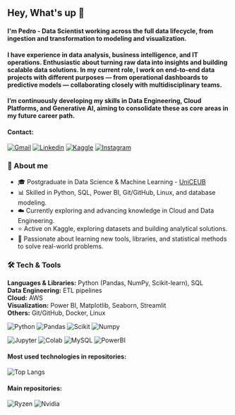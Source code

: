 ## Hey, What's up 🫡
#### I'm Pedro - Data Scientist working across the full data lifecycle, from ingestion and transformation to modeling and visualization.

#### I have experience in data analysis, business intelligence, and IT operations. Enthusiastic about turning raw data into insights and building scalable data solutions. In my current role, I work on end-to-end data projects with different purposes — from operational dashboards to predictive models — collaborating closely with multidisciplinary teams.

#### I’m continuously developing my skills in Data Engineering, Cloud Platforms, and Generative AI, aiming to consolidate these as core areas in my future career path.

#### Contact:
[![Gmail](https://img.shields.io/badge/Gmail-D14836?style=for-the-badge&logo=gmail&logoColor=white)](mailto:pnunesboaventura@gmail.com)
[![Linkedin](https://img.shields.io/badge/LinkedIn-0077B5?style=for-the-badge&logo=linkedin&logoColor=white)](https://www.linkedin.com/in/pnunesboaventura/)
[![Kaggle](https://img.shields.io/badge/Kaggle-20BEFF?style=for-the-badge&logo=Kaggle&logoColor=white)](https://www.kaggle.com/pedrohnunes)
[![Instagram](https://img.shields.io/badge/Instagram-E4405F?style=for-the-badge&logo=instagram&logoColor=white)](https://www.instagram.com/nuninn__/?hl=pt-br)




### 🚀 About me

- 🎓 Postgraduate in Data Science & Machine Learning - [UniCEUB](https://www.uniceub.br)
- 📊 Skilled in Python, SQL, Power BI, Git/GitHub, Linux, and database modeling.
- ☁️ Currently exploring and advancing knowledge in Cloud and Data Engineering.
- ⭐ Active on Kaggle, exploring datasets and building analytical solutions.
- 🔎 Passionate about learning new tools, libraries, and statistical methods to solve real-world problems.

### 🛠 Tech & Tools

**Languages & Libraries:** Python (Pandas, NumPy, Scikit-learn), SQL  
**Data Engineering:** ETL pipelines  
**Cloud:** AWS  
**Visualization:** Power BI, Matplotlib, Seaborn, Streamlit  
**Others:** Git/GitHub, Docker, Linux  

![Python](https://img.shields.io/badge/Python-3776AB.svg?style=for-the-badge&logo=Python&logoColor=white)
![Pandas](https://img.shields.io/badge/pandas-150458.svg?style=for-the-badge&logo=pandas&logoColor=white)
![Scikit](https://img.shields.io/badge/scikitlearn-F7931E.svg?style=for-the-badge&logo=scikit-learn&logoColor=white)
![Numpy](https://img.shields.io/badge/NumPy-013243.svg?style=for-the-badge&logo=NumPy&logoColor=white)

![Jupyter](https://img.shields.io/badge/Jupyter-F37626.svg?style=for-the-badge&logo=Jupyter&logoColor=white)
![Colab](https://img.shields.io/badge/Google%20Colab-F9AB00.svg?style=for-the-badge&logo=Google-Colab&logoColor=white)
![MySQL](https://img.shields.io/badge/MySQL-4479A1.svg?style=for-the-badge&logo=MySQL&logoColor=white)
![PowerBI](https://img.shields.io/badge/Power%20BI-F2C811.svg?style=for-the-badge&logo=Power-BI&logoColor=black)


#### Most used technologies in repositories:

![Top Langs](https://github-readme-stats.vercel.app/api/top-langs/?username=pedronunesboa&layout=compact&theme=dracula&hide_border=true&hide_title=true&langs_count=4&card_width=300)

#### Main repositories:

<!-- [![Readme Card](https://github-readme-stats.vercel.app/api/pin/?username=pedronunesboa&theme=dracula&repo=AnaliseEstatisticaDeDados)](https://github.com/pedronunesboa/AnaliseEstatisticaDeDados)
[![Readme Card](https://github-readme-stats.vercel.app/api/pin/?username=pedronunesboa&theme=dracula&repo=IntroducaoAprendizadodeMaquina)](https://github.com/pedronunesboa/IntroducaoAprendizadodeMaquina) -->




![Ryzen](https://img.shields.io/badge/AMD-Ryzen_7_3600-ED1C24?style=for-the-badge&logo=amd&logoColor=white)
![Nvidia](https://img.shields.io/badge/NVIDIA-GTX1050Ti-76B900?style=for-the-badge&logo=nvidia&logoColor=white)




<!--
Here are some ideas to get you started:

- 🔭 I’m currently working on ...
- 🌱 I’m currently learning ...
- 👯 I’m looking to collaborate on ...
- 🤔 I’m looking for help with ...
- 💬 Ask me about ...
- 📫 How to reach me: ...
- 😄 Pronouns: ...
- ⚡ Fun fact: ...
-->
